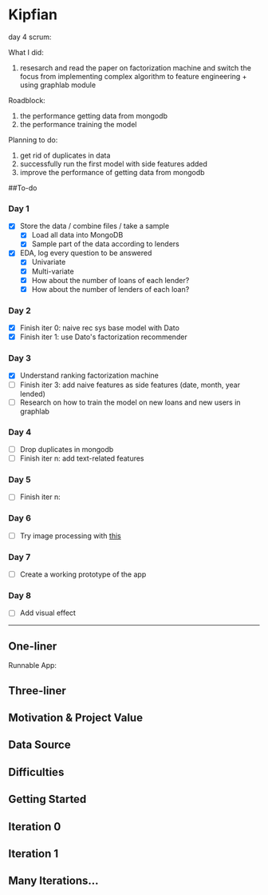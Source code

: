 # Kipfian

day 4 scrum:

What I did:

1. resesarch and read the paper on factorization machine and switch the focus from implementing complex algorithm to feature engineering + using graphlab module

Roadblock:

1. the performance getting data from mongodb
2. the performance training the model

Planning to do:

1. get rid of duplicates in data
2. successfully run the first model with side features added
3. improve the performance of getting data from mongodb




##To-do
### Day 1
- [x] Store the data / combine files / take a sample
    - [x] Load all data into MongoDB
    - [x] Sample part of the data according to lenders
- [x] EDA, log every question to be answered
    - [x] Univariate
    - [x] Multi-variate
    - [x] How about the number of loans of each lender?
    - [x] How about the number of lenders of each loan?

### Day 2
- [x] Finish iter 0: naive rec sys base model with Dato
- [x] Finish iter 1: use Dato's factorization recommender

### Day 3
- [x] Understand ranking factorization machine
- [ ] Finish iter 3: add naive features as side features (date, month, year lended)
- [ ] Research on how to train the model on new loans and new users in graphlab

### Day 4
- [ ] Drop duplicates in mongodb
- [ ] Finish iter n: add text-related features

### Day 5
- [ ] Finish iter n: 

### Day 6
- [ ] Try image processing with [this](http://cs.stanford.edu/people/karpathy/deepimagesent/?hn)

### Day 7
- [ ] Create a working prototype of the app

### Day 8
- [ ] Add visual effect




-------------------




## One-liner

Runnable App: [](#)

## Three-liner


## Motivation & Project Value


## Data Source


## Difficulties


## Getting Started


## Iteration 0


## Iteration 1


## Many Iterations...







